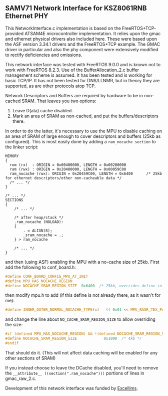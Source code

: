 ## SAMV71 Network Interface for KSZ8061RNB Ethernet PHY

This NetworkInterface.c implementation is based on the FreeRTOS+TCP-
provided ATSAM4E microcontroller implementation. It relies upon the 
gmac and ethernet physical drivers also included here. These were based 
upon the ASF version 3.34.1 drivers and the FreeRTOS+TCP example.
The GMAC driver in particular and also the phy component were 
extensively modified to rectify deficiencies and omissions.

This network interface was tested with FreeRTOS 9.0.0 and is known not 
to work with FreeRTOS 8.2.3. Use of the BufferAllocation_2.c buffer 
management scheme is assumed. It has been tested and is working for 
basic TCP/IP. It has not been tested for DNS/LLNMR, but in theory 
they are supported, as are other protocols atop TCP.

Network Descriptors and Buffers are required by hardware to be in 
non-cached SRAM. That leaves you two options:
1) Leave D(ata) cache disabled.
2) Mark an area of SRAM as non-cached, and put the buffers/descriptors there.

In order to do the latter, it's necessary to use the MPU to disable 
caching on an area of SRAM of large enough to cover descriptors and 
buffers (25kb as configured). This is most easily done by adding a 
`ram_nocache section` to the linker script:

```
MEMORY
{
  rom (rx)  : ORIGIN = 0x00400000, LENGTH = 0x00200000
  ram (rwx) : ORIGIN = 0x20400000, LENGTH = 0x00059C00
  ram_nocache (rwx): ORIGIN = 0x20459C00, LENGTH = 0x6400      /* 25kb for ethernet descriptors/other non-cacheable data */
  /* ... */
}

/* ... */
SECTIONS
{
    /* ... */

	/* after heap/stack */
    .ram_nocache (NOLOAD):
    {
        . = ALIGN(8);
        _sram_nocache = .;
    } > ram_nocache

	/* ... */
}
```

and then (using ASF) enabling the MPU with a no-cache size of 25kb. 
First add the following to conf_board.h:

```c
#define CONF_BOARD_CONFIG_MPU_AT_INIT
#define MPU_HAS_NOCACHE_REGION
#define NOCACHE_SRAM_REGION_SIZE  0x6400  /* 25kb, overrides define in MODIFIED mpu.h */
```

then modify mpu.h to add (if this define is not already there, as it wasn't for me):

```c
#define INNER_OUTER_NORMAL_NOCACHE_TYPE(x)   (( 0x01 << MPU_RASR_TEX_Pos ) | ( DISABLE << MPU_RASR_C_Pos ) | ( DISABLE << MPU_RASR_B_Pos ) | ( x << MPU_RASR_S_Pos ))
```

and change the line about `NO_CACHE_SRAM_REGION_SIZE` to allow overriding the size:

```c
#if (defined MPU_HAS_NOCACHE_REGION) && !(defined NOCACHE_SRAM_REGION_SIZE)
#define NOCACHE_SRAM_REGION_SIZE            0x1000  /* 4kb */
#endif
```

That should do it. (This will not affect data caching will be enabled for any 
other sections of SRAM)

If you instead choose to leave the DCache disabled, you'll need to remove the 
`__attribute__ ((section(".ram_nocache")))` portions of lines in gmac_raw_2.c.


Development of this network interface was funded by [Excellims](http://www.excellims.com/).